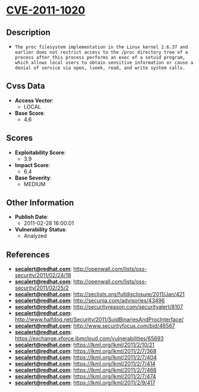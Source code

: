 
# [CVE-2011-1020](http://openwall.com/lists/oss-security/2011/02/24/18)

## Description

- `The proc filesystem implementation in the Linux kernel 2.6.37 and earlier does not restrict access to the /proc directory tree of a process after this process performs an exec of a setuid program, which allows local users to obtain sensitive information or cause a denial of service via open, lseek, read, and write system calls.`

## Cvss Data

- **Access Vector**:
  - LOCAL
- **Base Score**:
  - 4.6

## Scores

- **Exploitability Score**:
  - 3.9
- **Impact Score**:
  - 6.4
- **Base Severity**:
  - MEDIUM

## Other Information

- **Publish Date**:
  - 2011-02-28 16:00:01
- **Vulnerability Status**:
  - Analyzed

## References

- **secalert@redhat.com**: http://openwall.com/lists/oss-security/2011/02/24/18
- **secalert@redhat.com**: http://openwall.com/lists/oss-security/2011/02/25/2
- **secalert@redhat.com**: http://seclists.org/fulldisclosure/2011/Jan/421
- **secalert@redhat.com**: http://secunia.com/advisories/43496
- **secalert@redhat.com**: http://securityreason.com/securityalert/8107
- **secalert@redhat.com**: http://www.halfdog.net/Security/2011/SuidBinariesAndProcInterface/
- **secalert@redhat.com**: http://www.securityfocus.com/bid/46567
- **secalert@redhat.com**: https://exchange.xforce.ibmcloud.com/vulnerabilities/65693
- **secalert@redhat.com**: https://lkml.org/lkml/2011/2/10/21
- **secalert@redhat.com**: https://lkml.org/lkml/2011/2/7/368
- **secalert@redhat.com**: https://lkml.org/lkml/2011/2/7/404
- **secalert@redhat.com**: https://lkml.org/lkml/2011/2/7/414
- **secalert@redhat.com**: https://lkml.org/lkml/2011/2/7/466
- **secalert@redhat.com**: https://lkml.org/lkml/2011/2/7/474
- **secalert@redhat.com**: https://lkml.org/lkml/2011/2/9/417
